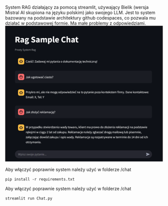 System RAG działający za pomocą streamlit, używający Bielik (wersja Mistral AI skupiona na języku polskim) jako swojego LLM. Jest to system bazowany na podstawie architektury github codespaces, co pozwala mu działać w podstawowej formie. Ma małe problemy z odpowiedziami.
![Przykładowa rozmowa z botem](ExampleChat.png)


Aby włączyć poprawnie system należy użyć w folderze /chat
```
pip install -r requirements.txt
```
Aby włączyć poprawnie system należy użyć w folderze /chat
```
streamlit run Chat.py
```
